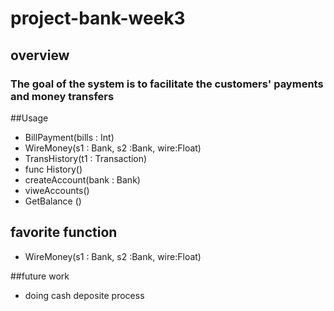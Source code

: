 # project-bank-week3
## overview


### The goal of the system is to facilitate the customers' payments and money transfers


##Usage
- BillPayment(bills : Int)
- WireMoney(s1 : Bank, s2 :Bank, wire:Float)
- TransHistory(t1 : Transaction)
- func History()
- createAccount(bank : Bank)
- viweAccounts()
- GetBalance ()


## favorite function
- WireMoney(s1 : Bank, s2 :Bank, wire:Float)

##future work 
- doing cash deposite process 

